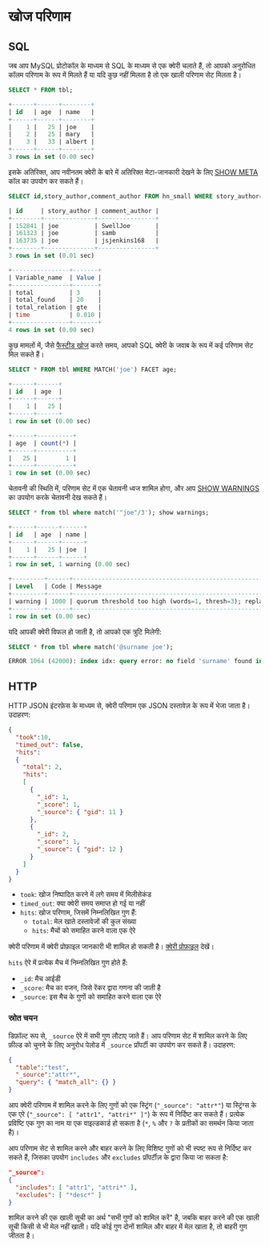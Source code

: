# खोज परिणाम

## SQL

<!-- example sql1 -->
जब आप MySQL प्रोटोकॉल के माध्यम से SQL के माध्यम से एक क्वेरी चलाते हैं, तो आपको अनुरोधित कॉलम परिणाम के रूप में मिलते हैं या यदि कुछ नहीं मिलता है तो एक खाली परिणाम सेट मिलता है।

<!-- request SQL -->
```sql
SELECT * FROM tbl;
```

<!-- response SQL -->
```sql
+------+------+--------+
| id   | age  | name   |
+------+------+--------+
|    1 |   25 | joe    |
|    2 |   25 | mary   |
|    3 |   33 | albert |
+------+------+--------+
3 rows in set (0.00 sec)
```
<!-- end -->

<!-- example sql2 -->
इसके अतिरिक्त, आप नवीनतम क्वेरी के बारे में अतिरिक्त मेटा-जानकारी देखने के लिए [SHOW META](../Node_info_and_management/SHOW_META.md) कॉल का उपयोग कर सकते हैं।

<!-- request SQL -->
```sql
SELECT id,story_author,comment_author FROM hn_small WHERE story_author='joe' LIMIT 3; SHOW META;
```

<!-- response SQL -->
```sql
| id     | story_author | comment_author |
+--------+--------------+----------------+
| 152841 | joe          | SwellJoe       |
| 161323 | joe          | samb           |
| 163735 | joe          | jsjenkins168   |
+--------+--------------+----------------+
3 rows in set (0.01 sec)

+----------------+-------+
| Variable_name  | Value |
+----------------+-------+
| total          | 3     |
| total_found    | 20    |
| total_relation | gte   |
| time           | 0.010 |
+----------------+-------+
4 rows in set (0.00 sec)
```
<!-- end -->

<!-- example sql3 -->
कुछ मामलों में, जैसे [फैस्टीड खोज](../Searching/Faceted_search.md) करते समय, आपको SQL क्वेरी के जवाब के रूप में कई परिणाम सेट मिल सकते हैं।

<!-- request SQL -->
```sql
SELECT * FROM tbl WHERE MATCH('joe') FACET age;
```

<!-- response SQL -->
```sql
+------+------+
| id   | age  |
+------+------+
|    1 |   25 |
+------+------+
1 row in set (0.00 sec)

+------+----------+
| age  | count(*) |
+------+----------+
|   25 |        1 |
+------+----------+
1 row in set (0.00 sec)
```
<!-- end -->

<!-- example sql4 -->
चेतावनी की स्थिति में, परिणाम सेट में एक चेतावनी ध्वज शामिल होगा, और आप [SHOW WARNINGS](../Node_info_and_management/SHOW_WARNINGS.md) का उपयोग करके चेतावनी देख सकते हैं।
<!-- request SQL -->
```sql
SELECT * from tbl where match('"joe"/3'); show warnings;
```

<!-- response SQL -->
```sql
+------+------+------+
| id   | age  | name |
+------+------+------+
|    1 |   25 | joe  |
+------+------+------+
1 row in set, 1 warning (0.00 sec)

+---------+------+--------------------------------------------------------------------------------------------+
| Level   | Code | Message                                                                                    |
+---------+------+--------------------------------------------------------------------------------------------+
| warning | 1000 | quorum threshold too high (words=1, thresh=3); replacing quorum operator with AND operator |
+---------+------+--------------------------------------------------------------------------------------------+
1 row in set (0.00 sec)
```
<!-- end -->

<!-- example sql5 -->
यदि आपकी क्वेरी विफल हो जाती है, तो आपको एक त्रुटि मिलेगी:

<!-- request SQL -->
```sql
SELECT * from tbl where match('@surname joe');
```

<!-- response SQL -->
```sql
ERROR 1064 (42000): index idx: query error: no field 'surname' found in schema
```

<!-- end -->


## HTTP

HTTP JSON इंटरफ़ेस के माध्यम से, क्वेरी परिणाम एक JSON दस्तावेज़ के रूप में भेजा जाता है। उदाहरण:

```json
{
  "took":10,
  "timed_out": false,
  "hits":
  {
    "total": 2,
    "hits":
    [
      {
        "_id": 1,
        "_score": 1,
        "_source": { "gid": 11 }
      },
      {
        "_id": 2,
        "_score": 1,
        "_source": { "gid": 12 }
      }
    ]
  }
}
```

* `took`: खोज निष्पादित करने में लगे समय में मिलीसेकंड
* `timed_out`: क्या क्वेरी समय समाप्त हो गई या नहीं
* `hits`: खोज परिणाम, जिसमें निम्नलिखित गुण हैं:
  - `total`: मेल खाते दस्तावेजों की कुल संख्या
  - `hits`: मैचों को समाहित करने वाला एक ऐरे

क्वेरी परिणाम में क्वेरी प्रोफ़ाइल जानकारी भी शामिल हो सकती है। [क्वेरी प्रोफ़ाइल](../Node_info_and_management/Profiling/Query_profile.md) देखें।

`hits` ऐरे में प्रत्येक मैच में निम्नलिखित गुण होते हैं:

* `_id`: मैच आईडी
* `_score`: मैच का वजन, जिसे रेंकर द्वारा गणना की जाती है
* `_source`: इस मैच के गुणों को समाहित करने वाला एक ऐरे

### स्रोत चयन

डिफ़ॉल्ट रूप से, `_source` ऐरे में सभी गुण लौटाए जाते हैं। आप परिणाम सेट में शामिल करने के लिए फ़ील्ड को चुनने के लिए अनुरोध पेलोड में `_source` प्रॉपर्टी का उपयोग कर सकते हैं। उदाहरण:

```json
{
  "table":"test",
  "_source":"attr*",
  "query": { "match_all": {} }
}
```

आप क्वेरी परिणाम में शामिल करने के लिए गुणों को एक स्ट्रिंग (`"_source": "attr*"`) या स्ट्रिंग्स के एक एरे (`"_source": [ "attr1", "attri*" ]"`) के रूप में निर्दिष्ट कर सकते हैं। प्रत्येक प्रविष्टि एक गुण का नाम या एक वाइल्डकार्ड हो सकता है (`*`, `%` और `?` के प्रतीकों का समर्थन किया जाता है)।

आप परिणाम सेट से शामिल करने और बाहर करने के लिए विशिष्ट गुणों को भी स्पष्ट रूप से निर्दिष्ट कर सकते हैं, जिसका उपयोग `includes` और `excludes` प्रॉपर्टीज़ के द्वारा किया जा सकता है:

```json
"_source":
{
  "includes": [ "attr1", "attri*" ],
  "excludes": [ "*desc*" ]
}
```

शामिल करने की एक खाली सूची का अर्थ "सभी गुणों को शामिल करें" है, जबकि बाहर करने की एक खाली सूची किसी से भी मेल नहीं खाती। यदि कोई गुण दोनों शामिल और बाहर में मेल खाता है, तो बाहरी गुण जीतता है।

<!-- proofread -->



